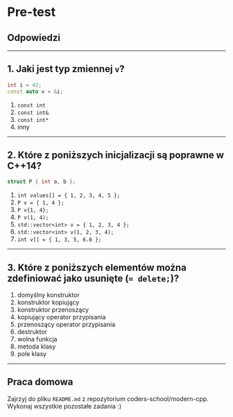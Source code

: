 <!-- .slide: data-background="#111111" -->

# Pre-test

## Odpowiedzi

___

## 1. Jaki jest typ zmiennej `v`?

```cpp
int i = 42;
const auto v = &i;
```

1. <!-- .element: class="fragment highlight-red" --> <code>const int</code>
1. <!-- .element: class="fragment highlight-red" --> <code>const int&</code>
1. <!-- .element: class="fragment highlight-green" --> <code>const int*</code>
1. <!-- .element: class="fragment highlight-red" --> inny

___

## 2. Które z poniższych inicjalizacji są poprawne w C++14?

```cpp
struct P { int a, b };
```

1. <!-- .element: class="fragment highlight-green" --> <code>int values[] = { 1, 2, 3, 4, 5 };</code>
1. <!-- .element: class="fragment highlight-green" --> <code>P v = { 1, 4 };</code>
1. <!-- .element: class="fragment highlight-green" --> <code>P v{1, 4};</code>
1. <!-- .element: class="fragment highlight-red" --> <code>P v(1, 4);</code>
1. <!-- .element: class="fragment highlight-green" --> <code>std::vector&lt;int> v = { 1, 2, 3, 4 };</code>
1. <!-- .element: class="fragment highlight-red" --> <code>std::vector&lt;int> v(1, 2, 3, 4);</code>
1. <!-- .element: class="fragment highlight-red" --> <code>int v[] = { 1, 3, 5, 6.6 };</code>

___

## 3. Które z poniższych elementów można zdefiniować jako usunięte (`= delete;`)?

1. <!-- .element: class="fragment highlight-green" --> domyślny konstruktor
1. <!-- .element: class="fragment highlight-green" --> konstruktor kopiujący
1. <!-- .element: class="fragment highlight-green" --> konstruktor przenoszący
1. <!-- .element: class="fragment highlight-green" --> kopiujący operator przypisania
1. <!-- .element: class="fragment highlight-green" --> przenoszący operator przypisania
1. <!-- .element: class="fragment highlight-green" --> destruktor
1. <!-- .element: class="fragment highlight-green" --> wolna funkcja
1. <!-- .element: class="fragment highlight-green" --> metoda klasy
1. <!-- .element: class="fragment highlight-red" --> pole klasy

___

## Praca domowa

Zajrzyj do pliku `README.md` z repozytorium coders-school/modern-cpp. Wykonaj wszystkie pozostałe zadania :)